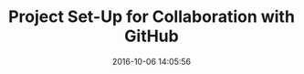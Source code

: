 ---
layout: page
title: "Project Set-Up for Collaboration with GitHub"
date: 2016-10-06 14:05:56
time: " min"
following: _articles/get-your-project-online/sharing-your-work-in-the-open.md
---